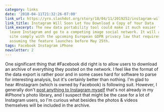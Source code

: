 ```yaml
---
category: links
date: '2018-04-11T21:32:26-07:00'
link_url: https://yro.slashdot.org/story/18/04/11/2019252/instagram-will-soon-let-you-download-a-copy-of-your-data
link_title: Instagram Will Soon Let You Download a Copy of Your Data
link_excerpt: The new data portability tool could make it much easier for users to
  leave Instagram and go to a competing image social network. It will also help the
  site comply with the upcoming European GDPR privacy law that requires data portability,
  assuming the feature launches before May 25th.
tags: Facebook Instagram iPhone
newsletter: 2
---
```


One significant thing that #Facebook did right is to allow users to download an archive of everything they posted on the network. I feel like the format of the data export is rather poor and in some cases hard for software to parse for interesting analysis, but it's certainly better than nothing. I'm glad to hear #Instagram (which is owned by Facebook) is following suit. However, I generally don't [post anything to Instagram myself](https://www.instagram.com/pygmynuthatch/) that's not already in my #iPhone's photo library, and I suspect that might be the case for a lot of Instagram users, so I'm curious what besides the photos & videos themselves will be included in the archive.